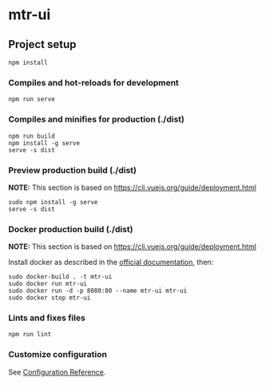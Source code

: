 # mtr-ui

## Project setup
```
npm install
```

### Compiles and hot-reloads for development
```
npm run serve
```

### Compiles and minifies for production (./dist)
```
npm run build
npm install -g serve
serve -s dist
```

### Preview production build (./dist)

**NOTE:** This section is based on https://cli.vuejs.org/guide/deployment.html

```
sudo npm install -g serve
serve -s dist
```
### Docker production build (./dist)

**NOTE:** This section is based on https://cli.vuejs.org/guide/deployment.html

Install docker as described in the [official documentation](https://docs.docker.com/install/linux/docker-ce/ubuntu/), then:
```
sudo docker-build . -t mtr-ui
sudo docker run mtr-ui
sudo docker run -d -p 8080:80 --name mtr-ui mtr-ui
sudo docker stop mtr-ui
```

### Lints and fixes files
```
npm run lint
```

### Customize configuration
See [Configuration Reference](https://cli.vuejs.org/config/).
